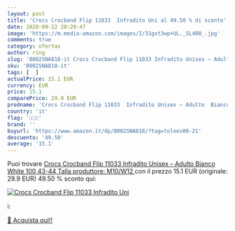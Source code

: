 ```yaml
---
layout: post
title: 'Crocs Crocband Flip 11033  Infradito Uni al 49.50 % di sconto'
date: 2020-09-22 20:29:47
image: 'https://m.media-amazon.com/images/I/31gxt3wp+UL._SL400_.jpg'
comments: true
category: ofertas
author: ring
slug: 'B002SNA818-it Crocs Crocband Flip 11033 Infradito Unisex – Adulto Bianco...'
sku: 'B002SNA818-it'
tags: [  ]
actualPrice: 15.1 EUR
currency: EUR
price: 15.1
comparePrice: 29.9 EUR
prodname: 'Crocs Crocband Flip 11033  Infradito Unisex – Adulto  Bianco  White 100   43-44  Talla produttore: M10/W12 '
country: 'it'
flag: '🇮🇹'
brand: ''
buyurl: 'https://www.amazon.it/dp/B002SNA818/?tag=tolees00-21'
descuento: '49.50'
average: '15.1'
---
```


Puoi trovare [Crocs Crocband Flip 11033  Infradito Unisex – Adulto  Bianco  White 100   43-44  Talla produttore: M10/W12 ](https://www.amazon.it/dp/B002SNA818/?tag=tolees00-21) con il prezzo 15.1 EUR (originale: 29.9 EUR) 49.50 % sconto qui:

[![Crocs Crocband Flip 11033  Infradito Uni](https://m.media-amazon.com/images/I/31gxt3wp+UL._SL400_.jpg)](https://www.amazon.it/dp/B002SNA818/?tag=tolees00-21)

ℹ️:


[🛒 Acquista qui!!](https://www.amazon.it/dp/B002SNA818/?tag=tolees00-21)

